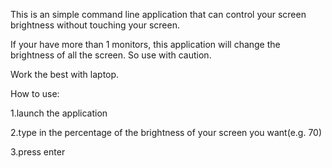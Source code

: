 This is an simple command line application that can control your screen brightness without touching your screen.

If your have more than 1 monitors, this application will change the brightness of all the screen. So use with caution.

Work the best with laptop.



How to use:

1.launch the application

2.type in the percentage of the brightness of your screen you want(e.g. 70)

3.press enter
